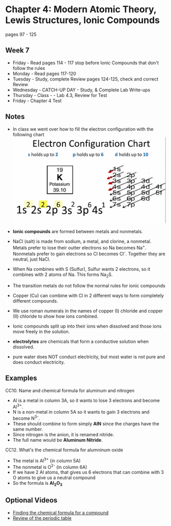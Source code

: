 # Chapter 4:  Modern Atomic Theory, Lewis Structures, Ionic Compounds

pages 97 - 125

## Week 7
- Friday - Read pages 114 - 117 stop before Ionic Compounds that don't follow the rules
- Monday - Read pages 117-120
- Tuesday - Study, complete Review pages 124-125, check and correct Review
- Wednesday - CATCH-UP DAY - Study, & Complete Lab Write-ups
- Thursday - Class - - Lab 4.3, Review for Test
- Friday - Chapter 4 Test

## Notes

- In class we went over how to fill the electron configuration with the following chart
![K_electron_config.jpg](K_electron_config.jpg)

- **Ionic compounds** are formed between metals and nonmetals.
- NaCl (salt) is made from sodium, a metal, and clorine, a nonmetal. Metals prefer to lose their outter electrons so Na becomes Na<sup>+</sup>. Nonmetals prefer to gain electrons so Cl becomes Cl<sup>-</sup>. Together they are neutral, just NaCl.
- When Na combines with S (Sulfur), Sulfur wants 2 electrons, so it combines with 2 atoms of Na. This forms Na<sub>2</sub>S.
- The transition metals do not follow the normal rules for ionic compounds
- Copper (Cu) can combine with Cl in 2 different ways to form completely different compounds. 
- We use roman numerals in the names of copper (I) chloride and copper (II) chloride to show how ions combined.
- Ionic compounds split up into their ions when dissolved and those ions move freely in the solution.
- **electrolytes** are chemicals that form a conductive solution when dissolved.
- pure water does NOT conduct electricity, but most water is not pure and does conduct electricity.

## Examples

CC10. Name and chemical formula for aluminum and nitrogen
- Al is a metal in column 3A, so it wants to lose 3 electrons and become Al<sup>3+</sup>.
- N is a non-metal in column 5A so it wants to gain 3 electrons and become N<sup>3-</sup>.
- These should combine to form simply **AlN** since the charges have the same number.
- Since nitrogen is the anion, it is renamed nitride.
- The full name would be **Aluminum Nitride**.

CC12. What's the chemical formula for alumninum oxide
- The metal is Al<sup>3+</sup> (in column 5A)
- The nonmetal is O<sup>2-</sup> (in column 6A)
- If we have 2 Al atoms, that gives us 6 electrons that can combine with 3 O atoms to give us a neutral compound
- So the formula is **Al<sub>2</sub>O<sub>3</sub>**

## Optional Videos

- [Finding the chemical formula for a compound](https://youtu.be/vscoYh6m46M)
- [Review of the periodic table](https://youtu.be/Zg6KeXsDVwY)
